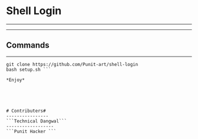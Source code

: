 
# Shell Login #

_______________
---------------

**__Commands__**
--------------
______________

``` pkg install git
git clone https://github.com/Punit-art/shell-login 
bash setup.sh ```

*Enjoy*





# Contributers#
----------------
```Technical Dangwal```
------------------
```Punit Hacker ```
